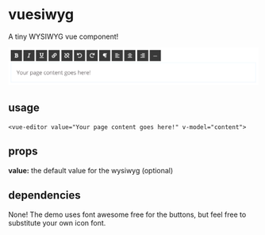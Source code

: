 # vuesiwyg
A tiny WYSIWYG vue component!

![GitHub Logo](https://raw.githubusercontent.com/kimlarocca/vuesiwyg/master/screenshot.png)

## usage
`<vue-editor value="Your page content goes here!" v-model="content">`

## props
**value:** the default value for the wysiwyg (optional)

## dependencies
None! The demo uses font awesome free for the buttons, but feel free to substitute your own icon font.
